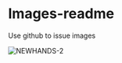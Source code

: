 # Images-readme
Use github to issue images

![NEWHANDS-2](https://user-images.githubusercontent.com/47231797/94351496-eca8ea80-000d-11eb-9233-743d6fcd7d8a.png)
